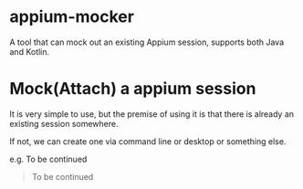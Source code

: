 # appium-mocker
A tool that can mock out an existing Appium session, supports both Java and Kotlin.


# Mock(Attach) a appium session

It is very simple to use, but the premise of using it is that there is already an existing session somewhere.

If not, we can create one via command line or desktop or something else.

e.g.
To be continued
> To be continued
